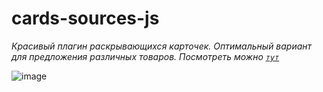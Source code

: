 # cards-sources-js

*Красивый плагин раскрывающихся карточек. Оптимальный вариант для предложения различных товаров. Посмотреть можно <code>[тут](https://vladimirmakarof.github.io/cards-sources-js/ "github page")
</code>*



![image](https://user-images.githubusercontent.com/10245800/161212305-10bba1de-1b61-4be6-bf47-32cbd0633650.png)
